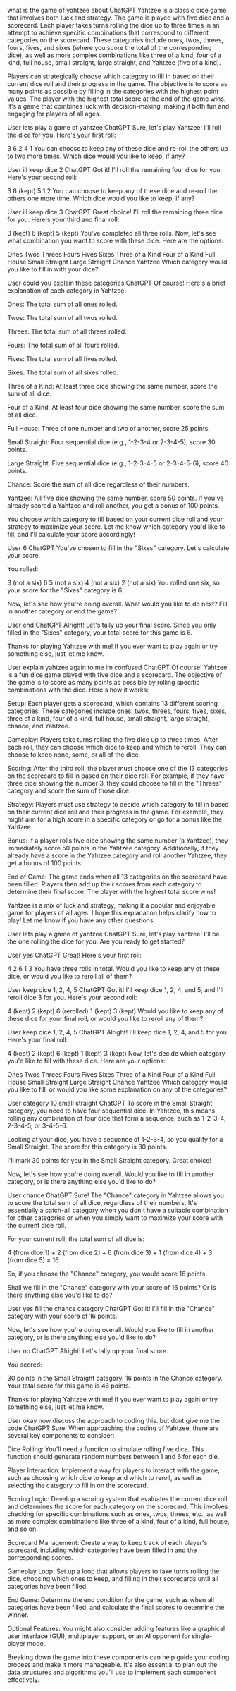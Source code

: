 what is the game of yahtzee about
ChatGPT
Yahtzee is a classic dice game that involves both luck and strategy. The game is played with five dice and a scorecard. Each player takes turns rolling the dice up to three times in an attempt to achieve specific combinations that correspond to different categories on the scorecard. These categories include ones, twos, threes, fours, fives, and sixes (where you score the total of the corresponding dice), as well as more complex combinations like three of a kind, four of a kind, full house, small straight, large straight, and Yahtzee (five of a kind).

Players can strategically choose which category to fill in based on their current dice roll and their progress in the game. The objective is to score as many points as possible by filling in the categories with the highest point values. The player with the highest total score at the end of the game wins. It's a game that combines luck with decision-making, making it both fun and engaging for players of all ages.

User
lets play a game of yahtzee
ChatGPT
Sure, let's play Yahtzee! I'll roll the dice for you. Here's your first roll:

3
6
2
4
1
You can choose to keep any of these dice and re-roll the others up to two more times. Which dice would you like to keep, if any?

User
ill keep dice 2
ChatGPT
Got it! I'll roll the remaining four dice for you. Here's your second roll:

3
6 (kept)
5
1
2
You can choose to keep any of these dice and re-roll the others one more time. Which dice would you like to keep, if any?

User
ill keep dice 3
ChatGPT
Great choice! I'll roll the remaining three dice for you. Here's your third and final roll:

3 (kept)
6 (kept)
5 (kept)
You've completed all three rolls. Now, let's see what combination you want to score with these dice. Here are the options:

Ones
Twos
Threes
Fours
Fives
Sixes
Three of a Kind
Four of a Kind
Full House
Small Straight
Large Straight
Chance
Yahtzee
Which category would you like to fill in with your dice?

User
could you explain these categories
ChatGPT
Of course! Here's a brief explanation of each category in Yahtzee:

Ones: The total sum of all ones rolled.

Twos: The total sum of all twos rolled.

Threes: The total sum of all threes rolled.

Fours: The total sum of all fours rolled.

Fives: The total sum of all fives rolled.

Sixes: The total sum of all sixes rolled.

Three of a Kind: At least three dice showing the same number, score the sum of all dice.

Four of a Kind: At least four dice showing the same number, score the sum of all dice.

Full House: Three of one number and two of another, score 25 points.

Small Straight: Four sequential dice (e.g., 1-2-3-4 or 2-3-4-5), score 30 points.

Large Straight: Five sequential dice (e.g., 1-2-3-4-5 or 2-3-4-5-6), score 40 points.

Chance: Score the sum of all dice regardless of their numbers.

Yahtzee: All five dice showing the same number, score 50 points. If you've already scored a Yahtzee and roll another, you get a bonus of 100 points.

You choose which category to fill based on your current dice roll and your strategy to maximize your score. Let me know which category you'd like to fill, and I'll calculate your score accordingly!

User
6
ChatGPT
You've chosen to fill in the "Sixes" category. Let's calculate your score.

You rolled:

3 (not a six)
6
5 (not a six)
4 (not a six)
2 (not a six)
You rolled one six, so your score for the "Sixes" category is 6.

Now, let's see how you're doing overall. What would you like to do next? Fill in another category or end the game?

User
end
ChatGPT
Alright! Let's tally up your final score. Since you only filled in the "Sixes" category, your total score for this game is 6.

Thanks for playing Yahtzee with me! If you ever want to play again or try something else, just let me know.

User
explain yahtzee again to me im confused
ChatGPT
Of course! Yahtzee is a fun dice game played with five dice and a scorecard. The objective of the game is to score as many points as possible by rolling specific combinations with the dice. Here's how it works:

Setup: Each player gets a scorecard, which contains 13 different scoring categories. These categories include ones, twos, threes, fours, fives, sixes, three of a kind, four of a kind, full house, small straight, large straight, chance, and Yahtzee.

Gameplay: Players take turns rolling the five dice up to three times. After each roll, they can choose which dice to keep and which to reroll. They can choose to keep none, some, or all of the dice.

Scoring: After the third roll, the player must choose one of the 13 categories on the scorecard to fill in based on their dice roll. For example, if they have three dice showing the number 3, they could choose to fill in the "Threes" category and score the sum of those dice.

Strategy: Players must use strategy to decide which category to fill in based on their current dice roll and their progress in the game. For example, they might aim for a high score in a specific category or go for a bonus like the Yahtzee.

Bonus: If a player rolls five dice showing the same number (a Yahtzee), they immediately score 50 points in the Yahtzee category. Additionally, if they already have a score in the Yahtzee category and roll another Yahtzee, they get a bonus of 100 points.

End of Game: The game ends when all 13 categories on the scorecard have been filled. Players then add up their scores from each category to determine their final score. The player with the highest total score wins!

Yahtzee is a mix of luck and strategy, making it a popular and enjoyable game for players of all ages. I hope this explanation helps clarify how to play! Let me know if you have any other questions.

User
lets play a game of yahtzee
ChatGPT
Sure, let's play Yahtzee! I'll be the one rolling the dice for you. Are you ready to get started?

User
yes
ChatGPT
Great! Here's your first roll:

4
2
6
1
3
You have three rolls in total. Would you like to keep any of these dice, or would you like to reroll all of them?

User
keep dice 1, 2, 4, 5
ChatGPT
Got it! I'll keep dice 1, 2, 4, and 5, and I'll reroll dice 3 for you. Here's your second roll:

4 (kept)
2 (kept)
6 (rerolled)
1 (kept)
3 (kept)
Would you like to keep any of these dice for your final roll, or would you like to reroll any of them?

User
keep dice 1, 2, 4, 5
ChatGPT
Alright! I'll keep dice 1, 2, 4, and 5 for you. Here's your final roll:

4 (kept)
2 (kept)
6 (kept)
1 (kept)
3 (kept)
Now, let's decide which category you'd like to fill with these dice. Here are your options:

Ones
Twos
Threes
Fours
Fives
Sixes
Three of a Kind
Four of a Kind
Full House
Small Straight
Large Straight
Chance
Yahtzee
Which category would you like to fill, or would you like some explanation on any of the categories?

User
category 10 small straight
ChatGPT
To score in the Small Straight category, you need to have four sequential dice. In Yahtzee, this means rolling any combination of four dice that form a sequence, such as 1-2-3-4, 2-3-4-5, or 3-4-5-6.

Looking at your dice, you have a sequence of 1-2-3-4, so you qualify for a Small Straight. The score for this category is 30 points.

I'll mark 30 points for you in the Small Straight category. Great choice!

Now, let's see how you're doing overall. Would you like to fill in another category, or is there anything else you'd like to do?

User
chance
ChatGPT
Sure! The "Chance" category in Yahtzee allows you to score the total sum of all dice, regardless of their numbers. It's essentially a catch-all category when you don't have a suitable combination for other categories or when you simply want to maximize your score with the current dice roll.

For your current roll, the total sum of all dice is:

4 (from dice 1) + 2 (from dice 2) + 6 (from dice 3) + 1 (from dice 4) + 3 (from dice 5) = 16

So, if you choose the "Chance" category, you would score 16 points.

Shall we fill in the "Chance" category with your score of 16 points? Or is there anything else you'd like to do?

User
yes fill the chance category
ChatGPT
Got it! I'll fill in the "Chance" category with your score of 16 points.

Now, let's see how you're doing overall. Would you like to fill in another category, or is there anything else you'd like to do?

User
no
ChatGPT
Alright! Let's tally up your final score.

You scored:

30 points in the Small Straight category.
16 points in the Chance category.
Your total score for this game is 46 points.

Thanks for playing Yahtzee with me! If you ever want to play again or try something else, just let me know.

User
okay now discuss the approach to coding this. but dont give me the code
ChatGPT
Sure! When approaching the coding of Yahtzee, there are several key components to consider:

Dice Rolling: You'll need a function to simulate rolling five dice. This function should generate random numbers between 1 and 6 for each die.

Player Interaction: Implement a way for players to interact with the game, such as choosing which dice to keep and which to reroll, as well as selecting the category to fill in on the scorecard.

Scoring Logic: Develop a scoring system that evaluates the current dice roll and determines the score for each category on the scorecard. This involves checking for specific combinations such as ones, twos, threes, etc., as well as more complex combinations like three of a kind, four of a kind, full house, and so on.

Scorecard Management: Create a way to keep track of each player's scorecard, including which categories have been filled in and the corresponding scores.

Gameplay Loop: Set up a loop that allows players to take turns rolling the dice, choosing which ones to keep, and filling in their scorecards until all categories have been filled.

End Game: Determine the end condition for the game, such as when all categories have been filled, and calculate the final scores to determine the winner.

Optional Features: You might also consider adding features like a graphical user interface (GUI), multiplayer support, or an AI opponent for single-player mode.

Breaking down the game into these components can help guide your coding process and make it more manageable. It's also essential to plan out the data structures and algorithms you'll use to implement each component effectively.




